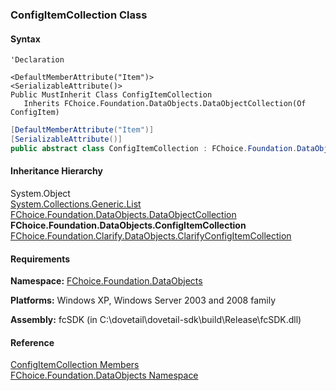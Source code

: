 ﻿### ConfigItemCollection Class

#### Syntax

```vbnet
'Declaration

<DefaultMemberAttribute("Item")>
<SerializableAttribute()>
Public MustInherit Class ConfigItemCollection 
   Inherits FChoice.Foundation.DataObjects.DataObjectCollection(Of ConfigItem)
```

```csharp
[DefaultMemberAttribute("Item")]
[SerializableAttribute()]
public abstract class ConfigItemCollection : FChoice.Foundation.DataObjects.DataObjectCollection<ConfigItem> 
```

#### Inheritance Hierarchy

System.Object  
[System.Collections.Generic.List<T>](#)  
[FChoice.Foundation.DataObjects.DataObjectCollection<T>](fcSDK~FChoice.Foundation.DataObjects.DataObjectCollection`1.md)  
**FChoice.Foundation.DataObjects.ConfigItemCollection**  
[FChoice.Foundation.Clarify.DataObjects.ClarifyConfigItemCollection](fcSDK~FChoice.Foundation.Clarify.DataObjects.ClarifyConfigItemCollection.md)  

#### Requirements

**Namespace:** [FChoice.Foundation.DataObjects](fcSDK~FChoice.Foundation.DataObjects_namespace.md)

**Platforms:** Windows XP, Windows Server 2003 and 2008 family

**Assembly:** fcSDK (in C:\\dovetail\\dovetail-sdk\\build\\Release\\fcSDK.dll)

#### Reference

[ConfigItemCollection Members](fcSDK~FChoice.Foundation.DataObjects.ConfigItemCollection_members.md)  
[FChoice.Foundation.DataObjects Namespace](fcSDK~FChoice.Foundation.DataObjects_namespace.md)